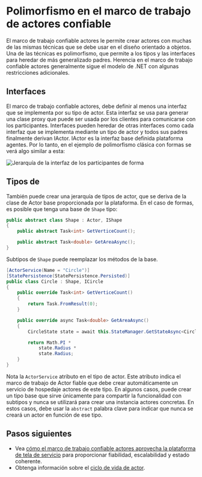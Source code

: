 <properties
   pageTitle="Polimorfismo en el marco de trabajo confiable actores | Microsoft Azure"
   description="Crear jerarquías de interfaces de .NET y tipos de framework actores fiable reutilizar funcionalidad y definiciones de API."
   services="service-fabric"
   documentationCenter=".net"
   authors="seanmck"
   manager="timlt"
   editor="vturecek"/>

<tags
   ms.service="service-fabric"
   ms.devlang="dotnet"
   ms.topic="article"
   ms.tgt_pltfrm="NA"
   ms.workload="NA"
   ms.date="07/07/2016"
   ms.author="seanmck"/>

# <a name="polymorphism-in-the-reliable-actors-framework"></a>Polimorfismo en el marco de trabajo de actores confiable

El marco de trabajo confiable actores le permite crear actores con muchas de las mismas técnicas que se debe usar en el diseño orientado a objetos. Una de las técnicas es polimorfismo, que permite a los tipos y las interfaces para heredar de más generalizado padres. Herencia en el marco de trabajo confiable actores generalmente sigue el modelo de .NET con algunas restricciones adicionales.

## <a name="interfaces"></a>Interfaces

El marco de trabajo confiable actores, debe definir al menos una interfaz que se implementa por su tipo de actor. Esta interfaz se usa para generar una clase proxy que puede ser usada por los clientes para comunicarse con los participantes. Interfaces pueden heredar de otras interfaces como cada interfaz que se implementa mediante un tipo de actor y todos sus padres finalmente derivan IActor. IActor es la interfaz base definida plataforma agentes. Por lo tanto, en el ejemplo de polimorfismo clásica con formas se verá algo similar a esta:

![Jerarquía de la interfaz de los participantes de forma][shapes-interface-hierarchy]


## <a name="types"></a>Tipos de

También puede crear una jerarquía de tipos de actor, que se deriva de la clase de Actor base proporcionada por la plataforma. En el caso de formas, es posible que tenga una base de `Shape` tipo:

```csharp
public abstract class Shape : Actor, IShape
{
    public abstract Task<int> GetVerticeCount();

    public abstract Task<double> GetAreaAsync();
}
```

Subtipos de `Shape` puede reemplazar los métodos de la base.

```csharp
[ActorService(Name = "Circle")]
[StatePersistence(StatePersistence.Persisted)]
public class Circle : Shape, ICircle
{
    public override Task<int> GetVerticeCount()
    {
        return Task.FromResult(0);
    }

    public override async Task<double> GetAreaAsync()
    {
        CircleState state = await this.StateManager.GetStateAsync<CircleState>("circle");

        return Math.PI *
            state.Radius *
            state.Radius;
    }
}
```

Nota la `ActorService` atributo en el tipo de actor. Este atributo indica el marco de trabajo de Actor fiable que debe crear automáticamente un servicio de hospedaje actores de este tipo. En algunos casos, puede crear un tipo base que sirve únicamente para compartir la funcionalidad con subtipos y nunca se utilizará para crear una instancia actores concretas. En estos casos, debe usar la `abstract` palabra clave para indicar que nunca se creará un actor en función de ese tipo.


## <a name="next-steps"></a>Pasos siguientes

- Vea [cómo el marco de trabajo confiable actores aprovecha la plataforma de tela de servicio](service-fabric-reliable-actors-platform.md) para proporcionar fiabilidad, escalabilidad y estado coherente.
- Obtenga información sobre el [ciclo de vida de actor](service-fabric-reliable-actors-lifecycle.md).

<!-- Image references -->

[shapes-interface-hierarchy]: ./media/service-fabric-reliable-actors-polymorphism/Shapes-Interface-Hierarchy.png
